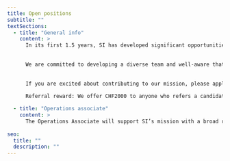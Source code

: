 ```yaml
---
title: Open positions
subtitle: ""
textSections:
  - title: "General info"
    content: >
      In its first 1.5 years, SI has developed significant opportunities to boost the safe development of emerging technologies. We are now looking for highly dedicated colleagues to build an extraordinary team with. Please, see below for our open positions. If you think you'd be a great fit for another role, do [send in a general application](https://airtable.com/shrmrPRmaSylt2ljL).
      
      
      We are committed to developing a diverse team and well-aware that we are currently three young, male Europeans. To build a thriving and resilient team culture, we especially encourage applications from women, gender minorities, people of color, and regions outside of Europe or North America. We are committed to being an equal opportunity employer and will invest heavily into team-building to gain strength from diversity.
      
      
      If you are excited about contributing to our mission, please apply - the first stage should take no more than 30 minutes. The second stage is a work test, the third a series of interviews. The fourth and final stage is a work trial. We pay all candidates CHF60 per hour invested beyond the initial application and cover all eventual travel and accommodation expenses. We will also offer a feedback call to all candidates who make it to the interview round.
      
      Referral reward: We offer CHF2000 to anyone who refers a candidate to us that we end up hiring and who would otherwise not have been likely to apply. Get in touch to register your referral: work@simoninstitute.ch

  - title: "Operations associate"
    content: >
      The Operations Associate will support SI’s mission with a broad range of activities. As SI grows, it will be increasingly important for us to put in place operational processes that allow us to expand sustainably and that enhance the team’s productivity and wellbeing. Similarly, putting on well-planned events and communicating our activities will be increasingly important for us to fulfill our goals. [Details >](/jobs/oa)
    
seo:
  title: ""
  description: ""
---
```

